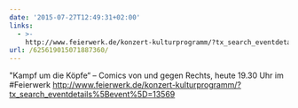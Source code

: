 ```yaml
---
date: '2015-07-27T12:49:31+02:00'
links:
  - >-
    http://www.feierwerk.de/konzert-kulturprogramm/?tx_search_eventdetails%5Bevent%5D=13569
url: /625619015071887360/
---
```

"Kampf um die Köpfe“ – Comics von und gegen Rechts, heute 19.30 Uhr im #Feierwerk http://www.feierwerk.de/konzert-kulturprogramm/?tx_search_eventdetails%5Bevent%5D=13569
